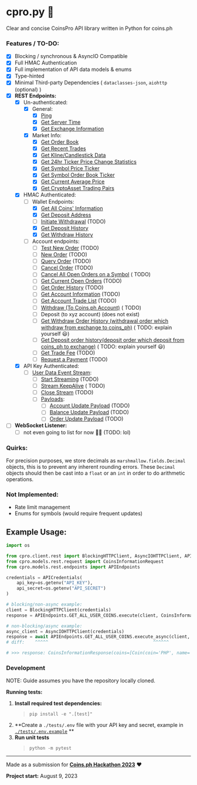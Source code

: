 # cpro.py 🐍

Clear and concise CoinsPro API library written in Python for coins.ph

### Features / TO-DO:

- [X] Blocking / synchronous & AsyncIO Compatible
- [X] Full HMAC Authentication
- [X] Full implementation of API data models & enums
- [X] Type-hinted
- [X] Minimal Third-party Dependencies ( `dataclasses-json`, `aiohttp` (optional) )
- [X] **REST Endpoints:**
    - [X] Un-authenticated:
        - [X] General:
            - [X] [Ping](https://coins-docs.github.io/rest-api/#test-connectivity)
            - [X] [Get Server Time](https://coins-docs.github.io/rest-api/#check-server-time)
            - [X] [Get Exchange Information](https://coins-docs.github.io/rest-api/#exchange-information)
        - [X] Market Info:
            - [X] [Get Order Book](https://coins-docs.github.io/rest-api/#order-book)
            - [X] [Get Recent Trades](https://coins-docs.github.io/rest-api/#recent-trades-list)
            - [X] [Get Kline/Candlestick Data](https://coins-docs.github.io/rest-api/#klinecandlestick-data)
            - [X] [Get 24hr Ticker Price Change Statistics](https://coins-docs.github.io/rest-api/#24hr-ticker-price-change-statistics)
            - [X] [Get Symbol Price Ticker](https://coins-docs.github.io/rest-api/#symbol-order-book-ticker)
            - [X] [Get Symbol Order Book Ticker](https://coins-docs.github.io/rest-api/#symbol-order-book-ticker)
            - [X] [Get Current Average Price](https://coins-docs.github.io/rest-api/#current-average-price)
            - [X] [Get CryptoAsset Trading Pairs](https://coins-docs.github.io/rest-api/#cryptoasset-trading-pairs)
    - [X] HMAC Authenticated:
        - [ ] Wallet Endpoints:
            - [X] [Get All Coins' Information](https://coins-docs.github.io/rest-api/#all-coins-information-user_data)
            - [X] [Get Deposit Address](https://coins-docs.github.io/rest-api/#deposit-address-user_data)
            - [ ] [Initiate Withdrawal](https://coins-docs.github.io/rest-api/#withdrawuser_data) (TODO)
            - [X] [Get Deposit History](https://coins-docs.github.io/rest-api/#deposit-history-user_data)
            - [X] [Get Withdraw History](https://coins-docs.github.io/rest-api/#withdraw-history-user_data)
        - [ ] Account endpoints:
            - [ ] [Test New Order](https://coins-docs.github.io/rest-api/#test-new-order-trade) (TODO)
            - [ ] [New Order](https://coins-docs.github.io/rest-api/#new-order--trade) (TODO)
            - [ ] [Query Order](https://coins-docs.github.io/rest-api/#query-order-user_data) (TODO)
            - [ ] [Cancel Order](https://coins-docs.github.io/rest-api/#cancel-order-trade) (TODO)
            - [ ] [Cancel All Open Orders on a Symbol](https://coins-docs.github.io/rest-api/#cancel-all-open-orders-on-a-symbol-trade) (
              TODO)
            - [ ] [Get Current Open Orders](https://coins-docs.github.io/rest-api/#current-open-orders-user_data) (TODO)
            - [ ] [Get Order History](https://coins-docs.github.io/rest-api/#history-orders-user_data) (TODO)
            - [ ] [Get Account Information](https://coins-docs.github.io/rest-api/#account-information-user_data) (TODO)
            - [ ] [Get Account Trade List](https://coins-docs.github.io/rest-api/#account-trade-list-user_data) (TODO)
            - [ ] [Withdraw (To Coins.ph Account)](https://coins-docs.github.io/rest-api/#withdraw-to-coins_ph-account-user_data) (
              TODO)
            - [ ] Deposit (to xyz account) (does not exist)
            - [ ] [Get Withdraw Order History (withdrawal order which withdraw from exchange to coins_ph)](https://coins-docs.github.io/rest-api/#withdraw-order-history-withdrawal-order-which-withdraw-from-exchange-to-coins_ph-user_data) (
              TODO: explain yourself 😃)
            - [ ] [Get Deposit order history(deposit order which deposit from coins_ph to exchange)](https://coins-docs.github.io/rest-api/#deposit-order-historydeposit-order-which-deposit-from-coins_ph-to-exchange-user_data) (
              TODO: explain yourself 😃)
            - [ ] [Get Trade Fee](https://coins-docs.github.io/rest-api/#trade-fee-user_data) (TODO)
            - [ ] [Request a Payment](https://coins-docs.github.io/rest-api/#payment-request-user_data) (TODO)
    - [X] API Key Authenticated:
        - [ ] [User Data Event Stream](https://coins-docs.github.io/user-data-stream/):
            - [ ] [Start Streaming](https://coins-docs.github.io/rest-api/#start-user-data-stream-user_stream) (TODO)
            - [ ] [Stream KeepAlive](https://coins-docs.github.io/rest-api/#keepalive-user-data-stream-user_stream) (
              TODO)
            - [ ] [Close Stream](https://coins-docs.github.io/rest-api/#close-user-data-stream-user_stream) (TODO)
            - [ ] [Payloads](https://coins-docs.github.io/user-data-stream/#web-socket-payloads):
                - [ ] [Account Update Payload](https://coins-docs.github.io/user-data-stream/#account-update) (TODO)
                - [ ] [Balance Update Payload](https://coins-docs.github.io/user-data-stream/#balance-update) (TODO)
                - [ ] [Order Update Payload](https://coins-docs.github.io/user-data-stream/#order-update) (TODO)
- [ ] **WebSocket Listener:**
    - [ ] not even going to list for now 🤦‍♂️ (TODO: lol)

### Quirks:

For precision purposes, we store decimals as `marshmallow.fields.Decimal` objects, this is to prevent any inherent
rounding errors. These `Decimal` objects should then be cast into a `float` or an `int` in order to do arithmetic 
operations.

### Not Implemented:

- Rate limit management
- Enums for symbols (would require frequent updates)

## Example Usage:

```py
import os

from cpro.client.rest import BlockingHTTPClient, AsyncIOHTTPClient, APICredentials
from cpro.models.rest.request import CoinsInformationRequest
from cpro.models.rest.endpoints import APIEndpoints

credentials = APICredentials(
    api_key=os.getenv("API_KEY"),
    api_secret=os.getenv("API_SECRET")
)

# blocking/non-async example:
client = BlockingHTTPClient(credentials)
response = APIEndpoints.GET_ALL_USER_COINS.execute(client, CoinsInformationRequest())

# non-blocking/async example:
async_client = AsyncIOHTTPClient(credentials)
response = await APIEndpoints.GET_ALL_USER_COINS.execute_async(client, CoinsInformationRequest())
# diff:    ^^^^^                                        ^^^^^^

# >>> response: CoinsInformationResponse(coins=[Coin(coin='PHP', name='PHP', ... )])
```

### Development

NOTE: Guide assumes you have the repository locally cloned.

**Running tests:**

1. **Install required test dependencies:**
   > `pip install -e ".[test]"`
2. **Create a `./tests/.env` file with your API key and secret, example in [`./tests/.env.example`](/tests/.env.example)
   **
3. **Run unit tests**
   > `python -m pytest`

---

Made as a submission for **[Coins.ph Hackathon 2023](https://coins.ph/blog/join-the-coins-ph-hackathon/)** ❤️

**Project start:** August 9, 2023